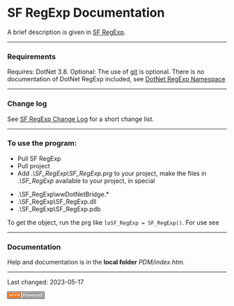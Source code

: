 # SF RegExp Documentation

A brief description is given in [SF RegExp](../README.md).

---
### Requirements
Requires: DotNet 3.8.
Optional: The use of [git](https://git-scm.com/) is optional.
There is no documentation of DotNet RegExp included, see
<a href="https://learn.microsoft.com/en-us/dotnet/api/system.text.regularexpressions?view=net-7.0&viewFallbackFrom=net-3.8" target="_blank">DotNet RegExp Namespace</a>

---
### Change log
See [SF RegExp Change Log](changelog.md) for a short change list.

---
### To use the program:
* Pull SF RegExp
* Pull project
* Add *.\SF_RegExp\SF_RegExp.prg* to your project, make the files in *.\SF_RegExp* available to your project, in special
- .\SF_RegExp\wwDotNetBridge.\*
- .\SF_RegExp\SF_RegExp.dll
- .\SF_RegExp\SF_RegExp.pdb   

To get the object, run the prg like `loSF_RegExp = SF_RegExp()`. For use see

---
###  Documentation
Help and documentation is in the **local folder** _PDM/index.htm_.

----
Last changed: 2023-05-17

![](./images/vfpxpoweredby_alternative.gif "powered by VFPX")